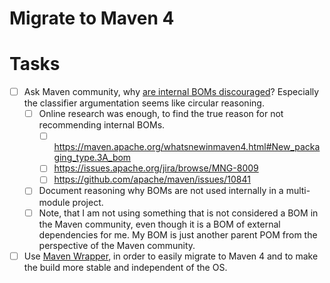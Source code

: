 # Migrate to Maven 4
# Tasks
* [ ] Ask Maven community, why [are internal BOMs discouraged](https://maven.apache.org/whatsnewinmaven4.html)?
  Especially the classifier argumentation seems like circular reasoning.
    * [ ] Online research was enough, to find the true reason for not recommending internal BOMs.
        * [ ] https://maven.apache.org/whatsnewinmaven4.html#New_packaging_type.3A_bom
        * [ ] https://issues.apache.org/jira/browse/MNG-8009
        * [ ] https://github.com/apache/maven/issues/10841
    * [ ] Document reasoning why BOMs are not used internally in a multi-module project.
    * [ ] Note, that I am not using something that is not considered a BOM in the Maven community,
      even though it is a BOM of external dependencies for me.
      My BOM is just another parent POM from the perspective of the Maven community. 
* [ ] Use [Maven Wrapper](https://maven.apache.org/tools/wrapper/), in order to easily migrate to Maven 4 and
  to make the build more stable and independent of the OS.
